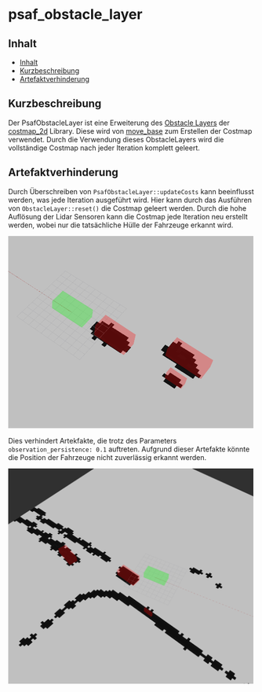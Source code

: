 # psaf_obstacle_layer
## Inhalt

* [Inhalt](#inhalt)
* [Kurzbeschreibung](#kurzbeschreibung)
* [Artefaktverhinderung](#Artefaktverhinderung)


##  Kurzbeschreibung
Der PsafObstacleLayer ist eine Erweiterung des [Obstacle Layers](https://docs.ros.org/en/noetic/api/costmap_2d/html/classcostmap__2d_1_1ObstacleLayer.html) der [costmap_2d](https://wiki.ros.org/costmap_2d) Library. Diese wird von [move_base](https://wiki.ros.org/move_base) zum Erstellen der Costmap verwendet. Durch die Verwendung dieses ObstacleLayers wird die vollständige Costmap nach jeder Iteration komplett geleert.




## Artefaktverhinderung
Durch Überschreiben von `PsafObstacleLayer::updateCosts` kann beeinflusst werden, was jede Iteration ausgeführt wird. Hier kann durch das Ausführen von `ObstacleLayer::reset()` die Costmap geleert werden.
Durch die hohe Auflösung der Lidar Sensoren kann die Costmap jede Iteration neu erstellt werden, wobei nur die tatsächliche Hülle der Fahrzeuge erkannt wird.

<img src="doc/fixed.png" alt="Ohne Artefakte der Fahrzeuge" width="500">


Dies verhindert Artekfakte, die trotz des Parameters `observation_persistence: 0.1` auftreten. Aufgrund dieser Artefakte könnte die Position der Fahrzeuge nicht zuverlässig erkannt werden.

<img src="doc/artifacts.png" alt="Artefakte der Fahrzeuge" width="500">